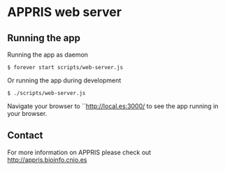 APPRIS web server
=================

Running the app
---------------

Running the app as daemon
```
$ forever start scripts/web-server.js
```

Or running the app during development
```
$ ./scripts/web-server.js
```

Navigate your browser to ``http://local.es:3000/ to see the app running in your browser.

Contact
-------
For more information on APPRIS please check out http://appris.bioinfo.cnio.es

